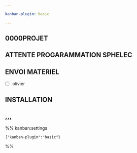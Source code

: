 ```yaml
---

kanban-plugin: basic

---
```


## 0000PROJET



## ATTENTE PROGARAMMATION SPHELEC



## ENVOI MATERIEL

- [ ] olivier


## INSTALLATION



## ,,,





%% kanban:settings
```
{"kanban-plugin":"basic"}
```
%%